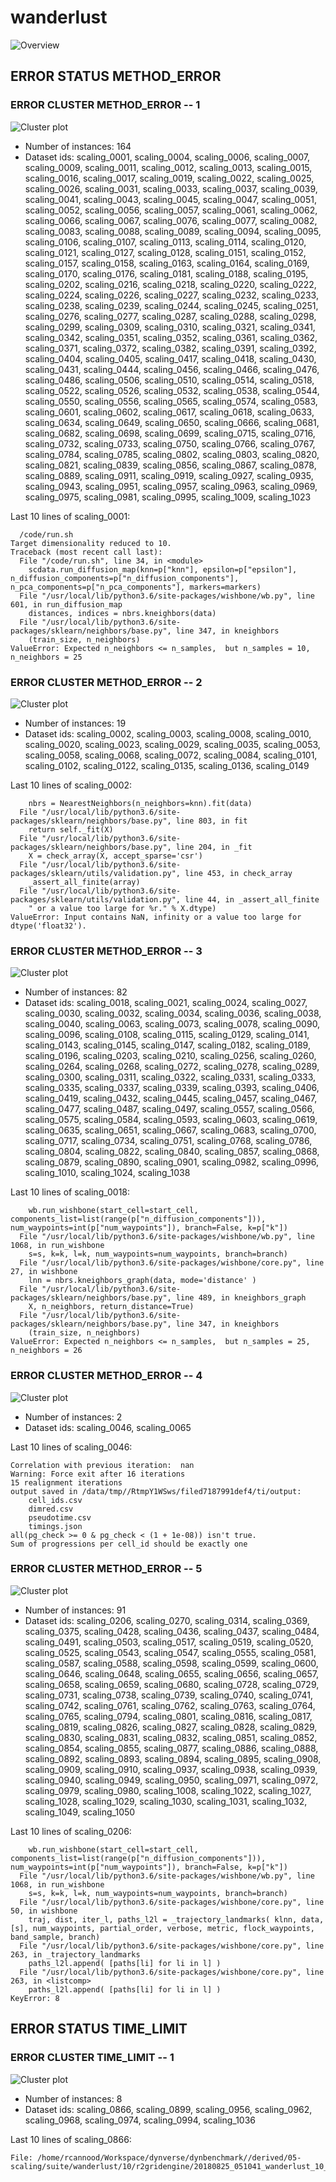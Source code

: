 # wanderlust
![Overview](wanderlust.svg)

## ERROR STATUS METHOD_ERROR

### ERROR CLUSTER METHOD_ERROR -- 1
![Cluster plot](error_class_plots/wanderlust_method_error_1.png)

 * Number of instances: 164
 * Dataset ids: scaling_0001, scaling_0004, scaling_0006, scaling_0007, scaling_0009, scaling_0011, scaling_0012, scaling_0013, scaling_0015, scaling_0016, scaling_0017, scaling_0019, scaling_0022, scaling_0025, scaling_0026, scaling_0031, scaling_0033, scaling_0037, scaling_0039, scaling_0041, scaling_0043, scaling_0045, scaling_0047, scaling_0051, scaling_0052, scaling_0056, scaling_0057, scaling_0061, scaling_0062, scaling_0066, scaling_0067, scaling_0076, scaling_0077, scaling_0082, scaling_0083, scaling_0088, scaling_0089, scaling_0094, scaling_0095, scaling_0106, scaling_0107, scaling_0113, scaling_0114, scaling_0120, scaling_0121, scaling_0127, scaling_0128, scaling_0151, scaling_0152, scaling_0157, scaling_0158, scaling_0163, scaling_0164, scaling_0169, scaling_0170, scaling_0176, scaling_0181, scaling_0188, scaling_0195, scaling_0202, scaling_0216, scaling_0218, scaling_0220, scaling_0222, scaling_0224, scaling_0226, scaling_0227, scaling_0232, scaling_0233, scaling_0238, scaling_0239, scaling_0244, scaling_0245, scaling_0251, scaling_0276, scaling_0277, scaling_0287, scaling_0288, scaling_0298, scaling_0299, scaling_0309, scaling_0310, scaling_0321, scaling_0341, scaling_0342, scaling_0351, scaling_0352, scaling_0361, scaling_0362, scaling_0371, scaling_0372, scaling_0382, scaling_0391, scaling_0392, scaling_0404, scaling_0405, scaling_0417, scaling_0418, scaling_0430, scaling_0431, scaling_0444, scaling_0456, scaling_0466, scaling_0476, scaling_0486, scaling_0506, scaling_0510, scaling_0514, scaling_0518, scaling_0522, scaling_0526, scaling_0532, scaling_0538, scaling_0544, scaling_0550, scaling_0556, scaling_0565, scaling_0574, scaling_0583, scaling_0601, scaling_0602, scaling_0617, scaling_0618, scaling_0633, scaling_0634, scaling_0649, scaling_0650, scaling_0666, scaling_0681, scaling_0682, scaling_0698, scaling_0699, scaling_0715, scaling_0716, scaling_0732, scaling_0733, scaling_0750, scaling_0766, scaling_0767, scaling_0784, scaling_0785, scaling_0802, scaling_0803, scaling_0820, scaling_0821, scaling_0839, scaling_0856, scaling_0867, scaling_0878, scaling_0889, scaling_0911, scaling_0919, scaling_0927, scaling_0935, scaling_0943, scaling_0951, scaling_0957, scaling_0963, scaling_0969, scaling_0975, scaling_0981, scaling_0995, scaling_1009, scaling_1023

Last 10 lines of scaling_0001:
```
  /code/run.sh
Target dimensionality reduced to 10.
Traceback (most recent call last):
  File "/code/run.sh", line 34, in <module>
    scdata.run_diffusion_map(knn=p["knn"], epsilon=p["epsilon"], n_diffusion_components=p["n_diffusion_components"], n_pca_components=p["n_pca_components"], markers=markers)
  File "/usr/local/lib/python3.6/site-packages/wishbone/wb.py", line 601, in run_diffusion_map
    distances, indices = nbrs.kneighbors(data)
  File "/usr/local/lib/python3.6/site-packages/sklearn/neighbors/base.py", line 347, in kneighbors
    (train_size, n_neighbors)
ValueError: Expected n_neighbors <= n_samples,  but n_samples = 10, n_neighbors = 25
```

### ERROR CLUSTER METHOD_ERROR -- 2
![Cluster plot](error_class_plots/wanderlust_method_error_2.png)

 * Number of instances: 19
 * Dataset ids: scaling_0002, scaling_0003, scaling_0008, scaling_0010, scaling_0020, scaling_0023, scaling_0029, scaling_0035, scaling_0053, scaling_0058, scaling_0068, scaling_0072, scaling_0084, scaling_0101, scaling_0102, scaling_0122, scaling_0135, scaling_0136, scaling_0149

Last 10 lines of scaling_0002:
```
    nbrs = NearestNeighbors(n_neighbors=knn).fit(data)
  File "/usr/local/lib/python3.6/site-packages/sklearn/neighbors/base.py", line 803, in fit
    return self._fit(X)
  File "/usr/local/lib/python3.6/site-packages/sklearn/neighbors/base.py", line 204, in _fit
    X = check_array(X, accept_sparse='csr')
  File "/usr/local/lib/python3.6/site-packages/sklearn/utils/validation.py", line 453, in check_array
    _assert_all_finite(array)
  File "/usr/local/lib/python3.6/site-packages/sklearn/utils/validation.py", line 44, in _assert_all_finite
    " or a value too large for %r." % X.dtype)
ValueError: Input contains NaN, infinity or a value too large for dtype('float32').
```

### ERROR CLUSTER METHOD_ERROR -- 3
![Cluster plot](error_class_plots/wanderlust_method_error_3.png)

 * Number of instances: 82
 * Dataset ids: scaling_0018, scaling_0021, scaling_0024, scaling_0027, scaling_0030, scaling_0032, scaling_0034, scaling_0036, scaling_0038, scaling_0040, scaling_0063, scaling_0073, scaling_0078, scaling_0090, scaling_0096, scaling_0108, scaling_0115, scaling_0129, scaling_0141, scaling_0143, scaling_0145, scaling_0147, scaling_0182, scaling_0189, scaling_0196, scaling_0203, scaling_0210, scaling_0256, scaling_0260, scaling_0264, scaling_0268, scaling_0272, scaling_0278, scaling_0289, scaling_0300, scaling_0311, scaling_0322, scaling_0331, scaling_0333, scaling_0335, scaling_0337, scaling_0339, scaling_0393, scaling_0406, scaling_0419, scaling_0432, scaling_0445, scaling_0457, scaling_0467, scaling_0477, scaling_0487, scaling_0497, scaling_0557, scaling_0566, scaling_0575, scaling_0584, scaling_0593, scaling_0603, scaling_0619, scaling_0635, scaling_0651, scaling_0667, scaling_0683, scaling_0700, scaling_0717, scaling_0734, scaling_0751, scaling_0768, scaling_0786, scaling_0804, scaling_0822, scaling_0840, scaling_0857, scaling_0868, scaling_0879, scaling_0890, scaling_0901, scaling_0982, scaling_0996, scaling_1010, scaling_1024, scaling_1038

Last 10 lines of scaling_0018:
```
    wb.run_wishbone(start_cell=start_cell, components_list=list(range(p["n_diffusion_components"])), num_waypoints=int(p["num_waypoints"]), branch=False, k=p["k"])
  File "/usr/local/lib/python3.6/site-packages/wishbone/wb.py", line 1068, in run_wishbone
    s=s, k=k, l=k, num_waypoints=num_waypoints, branch=branch)
  File "/usr/local/lib/python3.6/site-packages/wishbone/core.py", line 27, in wishbone
    lnn = nbrs.kneighbors_graph(data, mode='distance' ) 
  File "/usr/local/lib/python3.6/site-packages/sklearn/neighbors/base.py", line 489, in kneighbors_graph
    X, n_neighbors, return_distance=True)
  File "/usr/local/lib/python3.6/site-packages/sklearn/neighbors/base.py", line 347, in kneighbors
    (train_size, n_neighbors)
ValueError: Expected n_neighbors <= n_samples,  but n_samples = 25, n_neighbors = 26
```

### ERROR CLUSTER METHOD_ERROR -- 4
![Cluster plot](error_class_plots/wanderlust_method_error_4.png)

 * Number of instances: 2
 * Dataset ids: scaling_0046, scaling_0065

Last 10 lines of scaling_0046:
```
Correlation with previous iteration:  nan
Warning: Force exit after 16 iterations
15 realignment iterations
output saved in /data/tmp//RtmpY1WSws/filed7187991def4/ti/output: 
	cell_ids.csv
	dimred.csv
	pseudotime.csv
	timings.json
all(pg_check >= 0 & pg_check < (1 + 1e-08)) isn't true.
Sum of progressions per cell_id should be exactly one
```

### ERROR CLUSTER METHOD_ERROR -- 5
![Cluster plot](error_class_plots/wanderlust_method_error_5.png)

 * Number of instances: 91
 * Dataset ids: scaling_0206, scaling_0270, scaling_0314, scaling_0369, scaling_0375, scaling_0428, scaling_0436, scaling_0437, scaling_0484, scaling_0491, scaling_0503, scaling_0517, scaling_0519, scaling_0520, scaling_0525, scaling_0543, scaling_0547, scaling_0555, scaling_0581, scaling_0587, scaling_0588, scaling_0598, scaling_0599, scaling_0600, scaling_0646, scaling_0648, scaling_0655, scaling_0656, scaling_0657, scaling_0658, scaling_0659, scaling_0680, scaling_0728, scaling_0729, scaling_0731, scaling_0738, scaling_0739, scaling_0740, scaling_0741, scaling_0742, scaling_0761, scaling_0762, scaling_0763, scaling_0764, scaling_0765, scaling_0794, scaling_0801, scaling_0816, scaling_0817, scaling_0819, scaling_0826, scaling_0827, scaling_0828, scaling_0829, scaling_0830, scaling_0831, scaling_0832, scaling_0851, scaling_0852, scaling_0854, scaling_0855, scaling_0877, scaling_0886, scaling_0888, scaling_0892, scaling_0893, scaling_0894, scaling_0895, scaling_0908, scaling_0909, scaling_0910, scaling_0937, scaling_0938, scaling_0939, scaling_0940, scaling_0949, scaling_0950, scaling_0971, scaling_0972, scaling_0979, scaling_0980, scaling_1008, scaling_1022, scaling_1027, scaling_1028, scaling_1029, scaling_1030, scaling_1031, scaling_1032, scaling_1049, scaling_1050

Last 10 lines of scaling_0206:
```
    wb.run_wishbone(start_cell=start_cell, components_list=list(range(p["n_diffusion_components"])), num_waypoints=int(p["num_waypoints"]), branch=False, k=p["k"])
  File "/usr/local/lib/python3.6/site-packages/wishbone/wb.py", line 1068, in run_wishbone
    s=s, k=k, l=k, num_waypoints=num_waypoints, branch=branch)
  File "/usr/local/lib/python3.6/site-packages/wishbone/core.py", line 50, in wishbone
    traj, dist, iter_l, paths_l2l = _trajectory_landmarks( klnn, data, [s], num_waypoints, partial_order, verbose, metric, flock_waypoints, band_sample, branch)
  File "/usr/local/lib/python3.6/site-packages/wishbone/core.py", line 263, in _trajectory_landmarks
    paths_l2l.append( [paths[li] for li in l] )
  File "/usr/local/lib/python3.6/site-packages/wishbone/core.py", line 263, in <listcomp>
    paths_l2l.append( [paths[li] for li in l] )
KeyError: 8
```

## ERROR STATUS TIME_LIMIT

### ERROR CLUSTER TIME_LIMIT -- 1
![Cluster plot](error_class_plots/wanderlust_time_limit_1.png)

 * Number of instances: 8
 * Dataset ids: scaling_0866, scaling_0899, scaling_0956, scaling_0962, scaling_0968, scaling_0974, scaling_0994, scaling_1036

Last 10 lines of scaling_0866:
```
File: /home/rcannood/Workspace/dynverse/dynbenchmark//derived/05-scaling/suite/wanderlust/10/r2gridengine/20180825_051041_wanderlust_10_CX2nYL3bM0/log/log.866.e.txt
```


